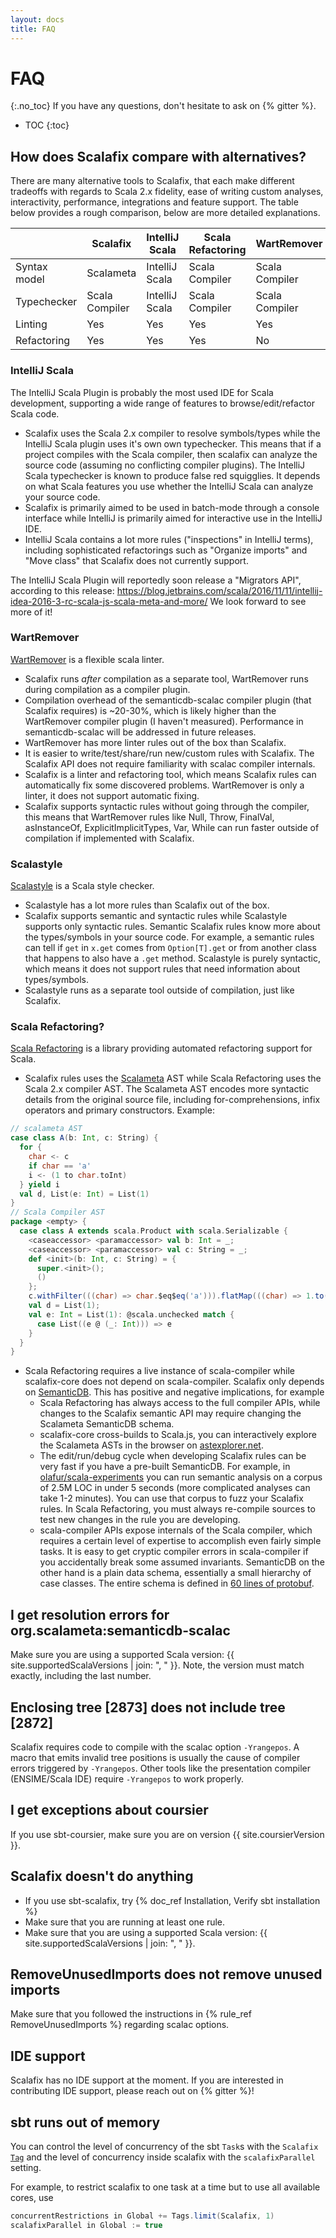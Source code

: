 ```yaml
---
layout: docs
title: FAQ
---
```


# FAQ
{:.no_toc}
If you have any questions, don't hesitate to ask on {% gitter %}.

* TOC
{:toc}

## How does Scalafix compare with alternatives?

There are many alternative tools to Scalafix, that each make different
tradeoffs with regards to Scala 2.x fidelity, ease of writing custom
analyses, interactivity, performance, integrations and feature support.
The table below provides a rough comparison, below are more detailed
explanations.

|              | Scalafix       | IntelliJ Scala | Scala Refactoring | WartRemover    | ScalaStyle  |
| -------      | --------       | -------------- | ----------------- | -----------    | ----------  |
| Syntax model | Scalameta      | IntelliJ Scala | Scala Compiler    | Scala Compiler | Scalariform |
| Typechecker  | Scala Compiler | IntelliJ Scala | Scala Compiler    | Scala Compiler | n/a         |
| Linting      | Yes            | Yes            | Yes               | Yes            | Yes         |
| Refactoring  | Yes            | Yes            | Yes               | No             | No          |

### IntelliJ Scala

The IntelliJ Scala Plugin is probably the most used IDE for Scala development,
supporting a wide range of features to browse/edit/refactor Scala code.

* Scalafix uses the Scala 2.x compiler to resolve symbols/types while
  the IntelliJ Scala plugin uses it's own own typechecker.
  This means that if a project compiles with the Scala compiler,
  then scalafix can analyze the source code (assuming no conflicting compiler plugins).
  The IntelliJ Scala typechecker is known to produce false red squigglies.
  It depends on what Scala features you use whether the IntelliJ Scala can analyze
  your source code.
* Scalafix is primarily aimed to be used in batch-mode through a console interface
  while IntelliJ is primarily aimed for interactive use in the IntelliJ IDE.
* IntelliJ Scala contains a lot more rules ("inspections" in IntelliJ terms),
  including sophisticated refactorings such as "Organize imports" and
  "Move class" that Scalafix does not currently support.


The IntelliJ Scala Plugin will reportedly soon release a "Migrators API",
according to this release: https://blog.jetbrains.com/scala/2016/11/11/intellij-idea-2016-3-rc-scala-js-scala-meta-and-more/
We look forward to see more of it!

### WartRemover
[WartRemover](http://www.wartremover.org/) is a flexible scala linter.

- Scalafix runs *after* compilation as a separate tool,
  WartRemover runs during compilation as a compiler plugin.
- Compilation overhead of the semanticdb-scalac compiler plugin (that Scalafix requires)
  is ~20-30%, which is likely higher than the WartRemover compiler plugin (I haven't measured).
  Performance in semanticdb-scalac will be addressed in future releases.
- WartRemover has more linter rules out of the box than Scalafix.
- It is easier to write/test/share/run new/custom rules with Scalafix.
  The Scalafix API does not require familiarity with scalac compiler internals.
- Scalafix is a linter and refactoring tool, which means Scalafix rules
  can automatically fix some discovered problems. WartRemover is only a linter, it
  does not support automatic fixing.
- Scalafix supports syntactic rules without going through the compiler,
  this means that WartRemover rules like Null, Throw, FinalVal, asInstanceOf,
  ExplicitImplicitTypes, Var, While can run faster outside of compilation
  if implemented with Scalafix.

### Scalastyle

[Scalastyle](http://www.scalastyle.org/) is a Scala style checker.

* Scalastyle has a lot more rules than Scalafix out of the box.
* Scalafix supports semantic and syntactic rules while Scalastyle supports only syntactic rules.
  Semantic Scalafix rules know more about the types/symbols in your source code.
  For example, a semantic rules can tell if `get` in `x.get` comes from `Option[T].get` or from another class that happens to also have a `.get` method.
  Scalastyle is purely syntactic, which means it does not support rules that need information about types/symbols.
* Scalastyle runs as a separate tool outside of compilation, just like Scalafix.

### Scala Refactoring?

[Scala Refactoring](https://github.com/scala-ide/scala-refactoring) is a library providing automated refactoring support for Scala.

* Scalafix rules uses the [Scalameta](http://scalameta.org/) AST while Scala
  Refactoring uses the Scala 2.x compiler AST.
  The Scalameta AST encodes more syntactic details from the original
  source file, including for-comprehensions, infix operators and
  primary constructors. Example:
```scala
// scalameta AST
case class A(b: Int, c: String) {
  for {
    char <- c
    if char == 'a'
    i <- (1 to char.toInt)
  } yield i
  val d, List(e: Int) = List(1)
}
// Scala Compiler AST
package <empty> {
  case class A extends scala.Product with scala.Serializable {
    <caseaccessor> <paramaccessor> val b: Int = _;
    <caseaccessor> <paramaccessor> val c: String = _;
    def <init>(b: Int, c: String) = {
      super.<init>();
      ()
    };
    c.withFilter(((char) => char.$eq$eq('a'))).flatMap(((char) => 1.to(char.toInt).map(((i) => i))));
    val d = List(1);
    val e: Int = List(1): @scala.unchecked match {
      case List((e @ (_: Int))) => e
    }
  }
}
```
* Scala Refactoring requires a live instance of scala-compiler while
  scalafix-core does not depend on scala-compiler. Scalafix only depends
  on [SemanticDB](http://scalameta.org/tutorial/#SemanticDB). This has
  positive and negative implications, for example
  - Scala Refactoring has always access to the full compiler APIs,
    while changes to the Scalafix semantic API may require changing the
    Scalameta SemanticDB schema.
  - scalafix-core cross-builds to Scala.js, you can interactively explore
    the Scalameta ASTs in the browser on [astexplorer.net](https://astexplorer.net/#/gist/f0816de84a02654b8242de5822e672a2/8a7007dd2b292b955e005704f5823c24fab9bfeb).
  - The edit/run/debug cycle when developing Scalafix rules can be very fast
    if you have a pre-built SemanticDB.
    For example, in
    [olafur/scala-experiments](https://github.com/olafurpg/scala-experiments)
    you can run semantic analysis on a corpus of 2.5M LOC in under 5 seconds
    (more complicated analyses can take 1-2 minutes).
    You can use that corpus to fuzz your Scalafix rules.
    In Scala Refactoring, you must always re-compile sources to test
    new changes in the rule you are developing.
  - scala-compiler APIs expose internals of the Scala compiler, which
    requires a certain level of expertise to accomplish even fairly
    simple tasks. It is easy to get cryptic compiler errors in scala-compiler
    if you accidentally break some assumed invariants.
    SemanticDB on the other hand is a plain data schema, essentially
    a small hierarchy of case classes. The entire schema is defined in
    [60 lines of protobuf](https://github.com/scalameta/scalameta/blob/master/langmeta/shared/src/main/protobuf/semanticdb.proto).

## I get resolution errors for org.scalameta:semanticdb-scalac
Make sure you are using a supported Scala version: {{ site.supportedScalaVersions | join: ", " }}.
Note, the version must match exactly, including the last number.

## Enclosing tree [2873] does not include tree [2872]

Scalafix requires code to compile with the scalac option `-Yrangepos`.
A macro that emits invalid tree positions is usually the cause of compiler errors
triggered by `-Yrangepos`. Other tools like the presentation compiler (ENSIME/Scala IDE) require
`-Yrangepos` to work properly.

## I get exceptions about coursier
If you use sbt-coursier, make sure you are on version {{ site.coursierVersion }}.

## Scalafix doesn't do anything
- If you use sbt-scalafix, try {% doc_ref Installation, Verify sbt installation %}
- Make sure that you are running at least one rule.
- Make sure that you are using a supported Scala version: {{ site.supportedScalaVersions | join: ", " }}.

## RemoveUnusedImports does not remove unused imports
Make sure that you followed the instructions in {% rule_ref RemoveUnusedImports %} regarding scalac options.

## IDE support
Scalafix has no IDE support at the moment.
If you are interested in contributing IDE support, please reach out on {% gitter %}!

## sbt runs out of memory

You can control the level of concurrency of the sbt `Task`s with the `Scalafix` [`Tag`](https://www.scala-sbt.org/1.x/docs/Parallel-Execution.html) and the level of concurrency inside scalafix with the `scalafixParallel` setting.

For example, to restrict scalafix to one task at a time but to use all available cores, use 

```scala
concurrentRestrictions in Global += Tags.limit(Scalafix, 1)
scalafixParallel in Global := true
```

